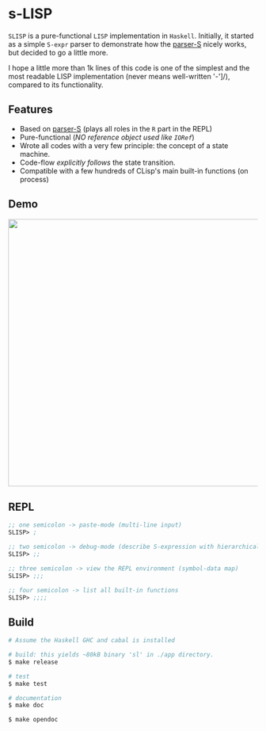 # s-LISP

`SLISP` is a pure-functional `LISP` implementation in `Haskell`.
Initially, it started as a simple `S-expr` parser to demonstrate how the [parser-S](https://github.com/thyeem/s) nicely works, but decided to go a little more.

I hope a little more than 1k lines of this code is one of the simplest and the most readable LISP implementation (never means well-written '-']/), compared to its functionality.

## Features
  - Based on [parser-S](https://github.com/thyeem/s) (plays all roles in the `R` part in the REPL)
  - Pure-functional (_NO reference object used like `IORef`_)
  - Wrote all codes with a very few principle: the concept of a state machine.
  - Code-flow _explicitly follows_ the state transition.
  - Compatible with a few hundreds of CLisp's main built-in functions (on process)

## Demo
<img src="demo.gif" width="540" />

## REPL
```lisp
;; one semicolon -> paste-mode (multi-line input)
SLISP> ;

;; two semicolon -> debug-mode (describe S-expression with hierarchical structure)
SLISP> ;;

;; three semicolon -> view the REPL environment (symbol-data map)
SLISP> ;;;

;; four semicolon -> list all built-in functions
SLISP> ;;;;

```
## Build
```bash
# Assume the Haskell GHC and cabal is installed

# build: this yields ~80kB binary 'sl' in ./app directory.
$ make release

# test
$ make test

# documentation
$ make doc

$ make opendoc
```
